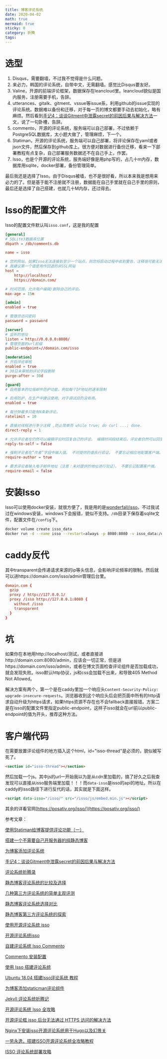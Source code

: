 ```yaml
---
title: 博客评论系统
date: 2020-04-02
math: true
mermaid: true
sticky: 0
category: 折腾
tags:
---
```


# 选型
1. Disqus，需要翻墙，不过我不觉得是什么问题。
2. 来必力，韩国的评论系统，自带中文，无需翻墙。感觉比Disqus要友好。
3. Valine，开源的前端评论框架，数据保存在leancloud里。leancloud貌似是国内服务，注册需要手机，告辞。
4. utterances、gitalk、gitment、vssue等issue系，利用github的issue实现的评论系统。数据难以备份和迁移，对于每一页的博文都要手动去初始化，略有麻烦。然后看到[手记4：谈谈Gitment中泄露secret的前因后果与解决方法](https://aimingoo.github.io/1-1722.html)一文，说了一句卧槽，告辞。
5. commento，开源的评论系统，服务端可以自己部署，不过依赖于PostgreSQL数据库，太小题大做了，管理麻烦，下一个。
6. Statiman，开源的评论系统，服务端可以自己部署，将评论保存在yaml或者json文件，然后保存到github库上。很方便对数据进行备份迁移，看来一下部署教程有点复杂，自己部署服务数据还不在自己手上，作罢。
7. Isso，也是个开源的评论系统，服务端好像是用php写的，占几十m内存，数据库用sqlite，docker部署，备份管理简单。

最后我还是选择了Isso。由于Disqus被墙，也不是很好看，所以本来我是想用来必力的了。但是基于能不注册就不注册，数据能在自己手里就在自己手里的原则，最后还是选择了自己搭建，也就几十M内存，还过得去。

# Isso的配置文件
Isso的配置文件默认叫`isso.conf`，这是我的配置
```conf
[general]
# SQLite3数据库位置
dbpath = /db/comments.db

name = isso

# 您的网站。如果Isso无法连接到至少一个站点，则您将启动过程中收到警告，注释很可能无法正常运行。
# 我建议第一个值是用作回退的非SSL网站
host = 
    http://localhost/
    https://domain.com/

# 时间范围，允许用户编辑/删除自己的评论。
max-age = 15m

[admin]
enabled = true

# 管理员访问密码
password = password

[server]
# 监听的地址
listen = http://0.0.0.0:8080/
# 管理页面的url前缀
public-endpoint=//domain.com/isso

[moderation]
# 开启评论审核
enabled = true
# 30日未审核的评论字段删除
purge-after = 30d

[guard]
# 启用基本的垃圾邮件防护功能，例如每个IP地址的速率限制

# 启用防护，在生产中建议使用。对于调试目的没有用。
enabled = true

# 每分钟最多只能有N条新评论。
ratelimit = 10

# 直接对线程进行多少注释 ,防止简单而 while true; do curl ...; done.
direct-reply = 1

# 允许评论者在仍然可以编辑评论时回复自己的评论。 编辑时间段结束后，评论者仍然可以回复自己的评论。 不要忘记配置客户端。
reply-to-self = false

# 强制评论者在“作者”字段中输入值。 不对提供的值执行验证。 不要忘记相应地配置客户端。
require-author = true

# 要求评论者输入电子邮件地址（注意：未对提供的地址进行验证）。 不要忘记配置客户端。
require-email = false
```

# 安装Isso
Isso可以使用docker安装，就很方便了，我是用的是[wonderfall/isso](https://hub.docker.com/r/wonderfall/isso/)。不过我试过在windows安装，windows下会报错，貌似不支持。`/db`目录下保存着sqlite文件，配置文件在`/config`下。
```bash
docker volume create isso_data
docker run -d --name isso --restart=always -p 8080:8080 -v isso_data:/db -v /config:/config wonderfall/isso
```

# caddy反代
其中transparent会传递请求来源的ip等头信息，会影响评论频率的限制。然后就可以进https://domain.com/isso/admin管理后台里。
```conf
domain.com {
  gzip
  proxy / http://127.0.0.1/
  proxy /isso http://127.0.0.1:8080 {
    without /isso
    transparent
  }
}
```

# 坑
如果你在本地用http://localhost/测试，或者直接进http://domain.com:8080/admin，应该会一切正常，但是进https://domain.com/isso/admin，或者在博文页面检查评论组件是否加载成功，就会发现失败。isso默认http协议，js和css会加载不出来，和导致405 Method Not Allowed。

解决方案有两个，第一个是在caddy里加一个响应头`Content-Security-Policy: upgrade-insecure-requests`。浏览器收到这个响应头后会把页面中所有的http请求自动升级为https请求，如果https资源不存在也不会fallback直接报错。方案二是在isso的配置文件里指定public-endpoint，这样子isso就会在url前以public-endpoint的值为开头，推荐这种方法。

# 客户端代码
在需要放置评论组件的地方插入这个html，id="isso-thread"是必须的，貌似被写死了。
```html
<section id="isso-thread"></section>
```
然后加载一个js。其中js的url一开始我以为是从cdn里加载的，搞了好久之后我查发现可以直接从isso服务端里加载！！！而`data-isso`是isso的api的地址。所以在caddy的isso路径下进行反代的话，其实就是下面这样。
```html
<script data-isso="/isso/" src="/isso/js/embed.min.js"></script>
```

其余的详看官网[https://posativ.org/isso/](https://posativ.org/isso/)

参考文章：

[使用Statiman给博客提供评论功能（一）](https://changhungtao.github.io/%E6%8A%80%E6%9C%AF/2019/02/25/%E4%BD%BF%E7%94%A8Statiman%E7%BB%99%E5%8D%9A%E5%AE%A2%E6%8F%90%E4%BE%9B%E8%AF%84%E8%AE%BA%E5%8A%9F%E8%83%BD.html)

[搭建一个不需要自己开服务器的纯静态博客](https://liriansu.com/posts/2019-11-19-build-a-staic-blog/)

[为博客添加评论系统](https://kaffa.im/add-comments-system-to-my-blog.html)

[手记4：谈谈Gitment中泄露secret的前因后果与解决方法](https://aimingoo.github.io/1-1722.html)

[评论系统折腾录](https://www.fengkx.top/post/comment-system/)

[静态博客评论系统的比较及选择](https://weiweitop.fun/2019/08/10/%E9%9D%99%E6%80%81%E5%8D%9A%E5%AE%A2%E8%AF%84%E8%AE%BA%E7%B3%BB%E7%BB%9F%E7%9A%84%E6%AF%94%E8%BE%83%E5%8F%8A%E9%80%89%E6%8B%A9/)

[几种第三方评论系统的简单主观评测](http://sappharuhi.xyz/2018/05/06/%E5%87%A0%E7%A7%8D%E7%AC%AC%E4%B8%89%E6%96%B9%E8%AF%84%E8%AE%BA%E7%B3%BB%E7%BB%9F%E7%9A%84%E7%AE%80%E5%8D%95%E4%B8%BB%E8%A7%82%E8%AF%84%E6%B5%8B/)

[静态博客评论系统选择对比](http://einverne.github.io/post/2018/05/blog-comment-system.html)

[静态博客第三方评论系统的探索](https://blog.tangxiaozhu.com/15458303913069.html)

[使用开源评论系统 isso](https://kaitohh.com/isso-configuration/)

[开源评论系统isso](https://youendless.com/post/isso/)

[自建评论系统 Isso Commento](https://kaix.in/0001/self-hosted-isso-commento)

[Commento 安装配置](https://networm.me/2019/08/04/commento-install/)

[使用 Isso 搭建评论系统](https://www.practicemp.com/2018/09/isso.html)

[Ubuntu 18.04 搭建Isso评论系统 教程](https://www.omega.im/251/)

[为博客添加staticman评论组件](https://dark-wind.github.io/ruby/blog-comment-with-staticman/)

[Jekyll 评论系统折腾记](https://erl.im/blog/the-jekyll-comment-system)

[开源评论系统 Isso 全攻略](https://zhangnew.com/isso-open-source-comment-system.html)

[开源评论框 isso 后台无法通过 HTTPS 访问的解决方法](https://roriri.one/2019/10/06/isso-https/)

[Nginx下安装isso开源评论系统用于Hugo以及幻景关](https://jesselau.com/install-isso-nginx-hugo/)

[一劳永逸，搭建ISSO开源评论系统全攻略教程](https://www.hscbook.com/article/isso-comment/)

[ISSO 评论系统部署攻略](http://yangyingming.com/article/426/)